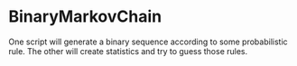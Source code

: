 # BinaryMarkovChain
One script will generate a binary sequence according  to some probabilistic rule. The other will create statistics and try to guess those rules. 
